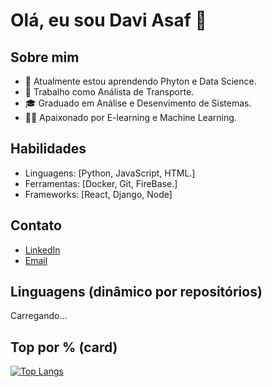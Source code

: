 # Olá, eu sou Davi Asaf 👋

## Sobre mim
- 🌱 Atualmente estou aprendendo Phyton e Data Science.
- 💼 Trabalho como Análista de Transporte.
- 🎓 Graduado em Análise e Desenvimento de Sistemas.
- 🧑‍💻 Apaixonado por E-learning e Machine Learning.

## Habilidades
- Linguagens: [Python, JavaScript, HTML.]
- Ferramentas: [Docker, Git, FireBase.]
- Frameworks: [React, Django, Node]


## Contato
- [LinkedIn](https://www.linkedin.com/in/davi-asaf/)
- [Email](mailto:daviasaf1206@outlook.com)

## Linguagens (dinâmico por repositórios)
<!--LANGS-START-->
Carregando...
<!--LANGS-END-->

## Top por % (card)
[![Top Langs](https://github-readme-stats.vercel.app/api/top-langs/?username=DAVIA1225&layout=compact&langs_count=10)](https://github.com/anuraghazra/github-readme-stats)
